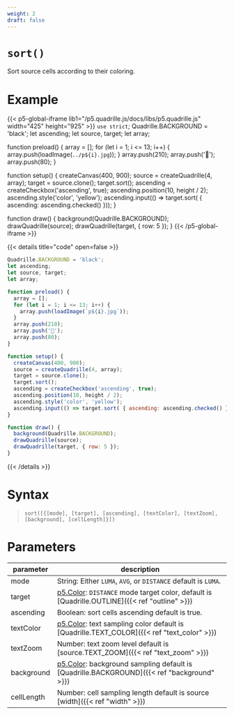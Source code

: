 ```yaml
---
weight: 2
draft: false
---
```


# `sort()`

Sort source cells according to their coloring.

# Example

{{< p5-global-iframe lib1="/p5.quadrille.js/docs/libs/p5.quadrille.js" width="425" height="925" >}}
`use strict`;
Quadrille.BACKGROUND = 'black';
let ascending;
let source, target;
let array;

function preload() {
  array = [];
  for (let i = 1; i <= 13; i++) {
    array.push(loadImage(`../p${i}.jpg`));
  }
  array.push(210);
  array.push('🐒');
  array.push(80);
}

function setup() {
  createCanvas(400, 900);
  source = createQuadrille(4, array);
  target = source.clone();
  target.sort();
  ascending = createCheckbox('ascending', true);
  ascending.position(10, height / 2);
  ascending.style('color', 'yellow');
  ascending.input(() => target.sort( { ascending: ascending.checked() }));
}

function draw() {
  background(Quadrille.BACKGROUND);
  drawQuadrille(source);
  drawQuadrille(target, { row: 5 });
}
{{< /p5-global-iframe >}}

{{< details title="code" open=false >}}
```js
Quadrille.BACKGROUND = 'black';
let ascending;
let source, target;
let array;

function preload() {
  array = [];
  for (let i = 1; i <= 13; i++) {
    array.push(loadImage(`p${i}.jpg`));
  }
  array.push(210);
  array.push('🐒');
  array.push(80);
}

function setup() {
  createCanvas(400, 900);
  source = createQuadrille(4, array);
  target = source.clone();
  target.sort();
  ascending = createCheckbox('ascending', true);
  ascending.position(10, height / 2);
  ascending.style('color', 'yellow');
  ascending.input(() => target.sort( { ascending: ascending.checked() }));
}

function draw() {
  background(Quadrille.BACKGROUND);
  drawQuadrille(source);
  drawQuadrille(target, { row: 5 });
}
```
{{< /details >}}

# Syntax

> `sort([{[mode], [target], [ascending], [textColor], [textZoom], [background], [cellLength]}])`

# Parameters

| parameter   | description                                                                                                     |
|-------------|-----------------------------------------------------------------------------------------------------------------|
| mode        | String: Either `LUMA`, `AVG`, or `DISTANCE` default is `LUMA`.                                                  |
| target      | [p5.Color](https://p5js.org/reference/#/p5.Color): `DISTANCE` mode target color, default is [Quadrille.OUTLINE]({{< ref "outline" >}}) |
| ascending   | Boolean: sort cells ascending default is true.                                                                  |
| textColor   | [p5.Color](https://p5js.org/reference/#/p5.Color): text sampling color default is [Quadrille.TEXT_COLOR]({{< ref "text_color" >}}) |
| textZoom    | Number: text zoom level default is [source.TEXT_ZOOM]({{< ref "text_zoom" >}})                               |
| background  | [p5.Color](https://p5js.org/reference/#/p5.Color): background sampling default is [Quadrille.BACKGROUND]({{< ref "background" >}}) |
| cellLength  | Number: cell sampling length default is source [width]({{< ref "width" >}})                                  |